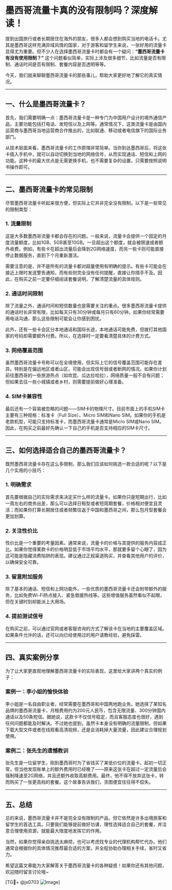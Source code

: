 # 墨西哥流量卡真的没有限制吗？深度解读！

提到出国旅行或者长期居住在海外的朋友，很多人都会想到购买当地的电话卡。尤其是墨西哥这样充满异域风情的国家，对于游客和留学生来说，一张好用的流量卡显得尤为重要。但不少人在选择墨西哥流量卡时都会有一个疑问：**“墨西哥流量卡有没有使用限制？”** 这个问题看似简单，实际上涉及很多细节，比如流量是否有限制、通话时间是否有限制、套餐内容是否透明等等。

今天，我们就来聊聊墨西哥流量卡的那些事儿，帮助大家更好地了解它的真实情况。

---

## 一、什么是墨西哥流量卡？

首先，我们需要明确一点：墨西哥流量卡是一种专门为中国用户设计的境外通信产品，主要功能包括打电话、发短信以及上网等。通常情况下，这类流量卡是由国内运营商与墨西哥当地运营商合作推出的，比如联通、移动或者电信旗下的国际业务部门。

从技术层面来看，墨西哥流量卡的工作原理非常简单。当你到达墨西哥后，将这张卡插入手机中，就可以自动切换到当地的网络信号，从而实现通话、短信和上网的功能。这种卡的最大优点是无需更换手机，也不需要复杂的设置，只需要按照说明书操作即可。

---

## 二、墨西哥流量卡的常见限制

尽管墨西哥流量卡听起来很方便，但实际上它并非完全没有限制。以下是一些常见的限制类型：

### 1. **流量限制**
这是大多数墨西哥流量卡都会存在的问题。一般来说，流量卡会提供一个固定的月度流量额度，比如1GB、5GB甚至10GB。一旦超出这个额度，就会被限速或者额外收费。例如，有些卡在超出流量后会降到2G网络速度，而另一些卡则可能直接停止数据服务，直到下个月重新激活。

需要注意的是，并不是所有的流量卡都对超量使用有明确的提示。有些卡可能会在接近上限时发送警告通知，而有些则完全没有任何提醒，直接让你措手不及。因此，在购买之前一定要仔细阅读套餐说明，了解清楚流量的具体规则。

### 2. **通话时间限制**
除了流量之外，通话时间和短信数量也是需要关注的重点。很多墨西哥流量卡提供的通话时长非常有限，比如每天只有30分钟或每月只有60分钟。如果你经常需要用电话沟通，那么这些限制可能会让你感到困扰。

此外，还有一些卡会区分本地通话和国际长途，本地通话可能免费，但拨打其他国家的号码却需要额外付费。所以，在选择时一定要看清楚具体的计费方式。

### 3. **网络覆盖范围**
虽然墨西哥流量卡号称可以在全境使用，但实际上它的信号覆盖范围可能存在差异。特别是在偏远地区或者山区，可能会出现信号弱或者断网的情况。如果你计划前往墨西哥的一些旅游热点（如坎昆、瓜达拉哈拉），网络质量一般不会有问题；但如果去往一些小城镇或者乡村，则需要提前做好心理准备。

### 4. **SIM卡兼容性**
最后还有一个容易被忽略的问题——SIM卡的物理尺寸。目前市面上的手机SIM卡主要有三种规格：标准卡（Full Size）、Micro SIM和Nano SIM。如果你的手机是老款机型，可能只支持标准卡，而墨西哥流量卡通常是Micro SIM或Nano SIM。因此，在购买之前最好先确认一下自己的手机是否支持相应的SIM卡尺寸。

---

## 三、如何选择适合自己的墨西哥流量卡？

既然墨西哥流量卡存在这么多限制，那么我们应该如何挑选一款合适的呢？以下是几个实用的小技巧：

### 1. 明确需求
首先要根据自己的实际需求来决定买什么样的流量卡。如果你只是短期出行，比如一周左右的商务出差，那么可以选择日租型或者短周期套餐，价格相对便宜且灵活；而如果你打算长期居住或者频繁往返于中国和墨西哥之间，那么包月型套餐会更加划算。

### 2. 关注性价比
性价比是一个重要的考量因素。通常来说，流量卡的价格与其提供的服务内容成正比。如果你觉得某款卡的价格明显低于市场平均水平，那就要多留个心眼了，因为这可能是隐藏消费陷阱的表现。建议通过正规渠道购买，并查看其他用户的评价，以确保安全可靠。

### 3. 留意附加服务
除了基本的通话、短信和上网功能外，一些优质的墨西哥流量卡还会附带额外的服务，比如免费Wi-Fi热点接入、紧急救援热线等。这些增值服务虽然看似不起眼，但在关键时刻却能派上大用场。

### 4. 提前测试信号
在购买之前，可以通过官网或者客服咨询的方式了解该卡在当地的主要覆盖区域。如果条件允许的话，还可以向已经使用过的用户请教经验，避免踩雷。

---

## 四、真实案例分享

为了让大家更直观地理解墨西哥流量卡的实际表现，这里给大家讲两个真实的例子：

### 案例一：李小姐的愉快体验
李小姐是一名自由职业者，经常需要在墨西哥和中国两地跑业务。她选择了某知名品牌的墨西哥流量卡，月租费用约为200元人民币，包含无限流量、300分钟国内通话以及50条短信。据她说，这款卡不仅信号稳定，而且客服态度也很好，遇到任何问题都能及时解决。不过她也提到，虽然卡本身没有明确的流量限制，但如果下载大型文件或者在线观看高清视频，还是会消耗掉大量流量，因此建议合理规划使用。

### 案例二：张先生的遗憾教训
张先生是一位留学生，刚到墨西哥时为了省钱买了某低价位的流量卡。起初一切正常，但当他发现账单上的额外费用时已经晚了——原来这张卡在超过一定流量后会强制降速至2G网络，并且还额外收取高额费用。最终，他不得不放弃这张卡，转而购买了一张更高档的套餐。这个故事告诉我们，贪图便宜往往得不偿失。

---

## 五、总结

总的来说，墨西哥流量卡并不是完全没有限制的产品，但它依然是许多出境旅客和留学生的首选工具。只要我们能够提前做好功课，理性选择适合自己的套餐，并注意合理使用资源，就能最大限度地发挥它的作用。

当然，如果你觉得亲自挑选太麻烦，也可以考虑找专业的代理机构帮忙代办。他们通常会根据你的具体情况推荐最合适的方案，并全程协助办理相关手续，省时又省力。

希望这篇文章能为大家解答关于墨西哥流量卡的各种疑惑！如果你还有其他问题，欢迎随时留言讨论哦~

[TG💪+ @jx0703 ![Image](https://github.com/user-attachments/assets/dbca1d08-cadb-493c-b0ec-ad6f7a83f270)]